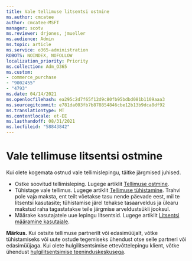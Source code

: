 ```yaml
---
title: Vale tellimuse litsentsi ostmine
ms.author: cmcatee
author: cmcatee-MSFT
manager: scotv
ms.reviewer: drjones, jmueller
ms.audience: Admin
ms.topic: article
ms.service: o365-administration
ROBOTS: NOINDEX, NOFOLLOW
localization_priority: Priority
ms.collection: Adm_O365
ms.custom:
- commerce_purchase
- "9002455"
- "4793"
ms.date: 04/14/2021
ms.openlocfilehash: ea295c2d7f65f12d9c80fb95bdbd081b1109aaa3
ms.sourcegitcommit: e781da003fb7b878854846cbe12b13b9dca8df92
ms.translationtype: MT
ms.contentlocale: et-EE
ms.lasthandoff: 08/31/2021
ms.locfileid: "58843842"
---
```

# <a name="purchased-wrong-subscription-license"></a>Vale tellimuse litsentsi ostmine

Kui olete kogemata ostnud vale tellimislepingu, täitke järgmised juhised.

- Ostke soovitud tellimisleping. Lugege artiklit [Tellimuse ostmine](https://docs.microsoft.com/alchemyinsights/buy-a-subscription-to-office-365-for-business).
- Tühistage vale tellimus. Lugege artiklit [Tellimuse tühistamine](https://docs.microsoft.com/alchemyinsights/canceling-your-office-365-subscription).
Trahvi pole vaja maksta, ent teilt võetakse tasu nende päevade eest, mil te litsentsi kasutasite; tühistamise järel tehakse tasaarveldus ja ülearu makstud raha tagastatakse teile järgmise arveldustsükli jooksul.
- Määrake kasutajatele uue lepingu litsentsid. Lugege artiklit [Litsentsi määramine kasutajale](https://docs.microsoft.com/alchemyinsights/how-to-assign-a-license-to-a-user).

**Märkus.** Kui ostsite tellimuse partnerilt või edasimüüjalt, võtke tühistamiseks või uute ostude tegemiseks ühendust otse selle partneri või edasimüüjaga. Kui olete hulgilitsentsimise ettevõttelepingu klient, võtke ühendust [hulgilitsentsimise teeninduskeskusega](https://support.microsoft.com/help/4471406/how-to-contact-the-microsoft-volume-licensing-service-center).
